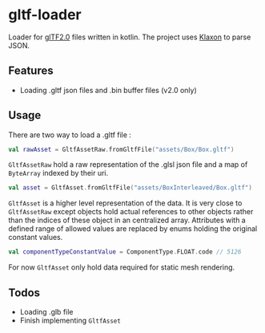# gltf-loader

Loader for [glTF2.0](https://github.com/KhronosGroup/glTF) files written in kotlin. 
The project uses [Klaxon](https://github.com/cbeust/klaxon) to parse JSON.


## Features

* Loading .gltf json files and .bin buffer files (v2.0 only)

## Usage

There are two way to load a .gltf file :

```kotlin
val rawAsset = GltfAssetRaw.fromGltfFile("assets/Box/Box.gltf")
```

`GltfAssetRaw` hold a raw representation of the .glsl json file and a map of `ByteArray` indexed by their uri.

```kotlin
val asset = GltfAsset.fromGltfFile("assets/BoxInterleaved/Box.gltf")
```

`GltfAsset` is a higher level representation of the data. It is very close to `GltfAssetRaw` except objects 
hold actual references to other objects rather than the indices of these object in an centralized array.
Attributes with a defined range of allowed values are replaced by enums holding the original constant values.

```kotlin
val componentTypeConstantValue = ComponentType.FLOAT.code // 5126 
```

For now `GltfAsset` only hold data required for static mesh rendering.

## Todos

* Loading .glb file
* Finish implementing `GltfAsset`

